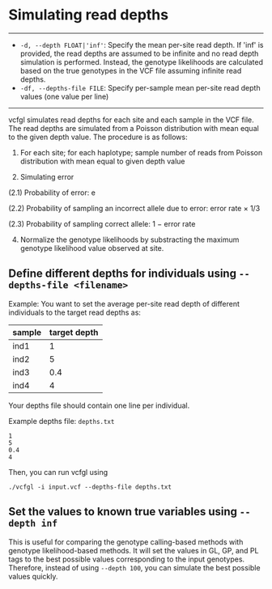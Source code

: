 
# Simulating read depths


---

- `-d, --depth FLOAT|'inf'`: Specify the mean per-site read depth. If 'inf' is provided, the read depths are assumed to be infinite and no read depth simulation is performed. Instead, the genotype likelihoods are calculated based on the true genotypes in the VCF file assuming infinite read depths.
- `-df, --depths-file FILE`: Specify per-sample mean per-site read depth values (one value per line)
---

vcfgl simulates read depths for each site and each sample in the VCF file. The read depths are simulated from a Poisson distribution with mean equal to the given depth value. The procedure is as follows:

1. For each site; for each haplotype; sample number of reads from Poisson distribution with mean equal to given depth value

2. Simulating error

(2.1) Probability of error: e

(2.2) Probability of sampling an incorrect allele due to error: error rate × 1/3

(2.3) Probability of sampling correct allele: 1 − error rate

4. Normalize the genotype likelihoods by substracting the maximum genotype likelihood value
observed at site.


## Define different depths for individuals using `--depths-file <filename>`

Example: You want to set the average per-site read depth of different individuals to the target read depths as:

sample | target depth
-- | --
ind1 | 1
ind2 | 5
ind3 | 0.4
ind4 | 4

Your depths file should contain one line per individual.

Example depths file: `depths.txt`
```
1
5
0.4
4
```

Then, you can run vcfgl using
```shell
./vcfgl -i input.vcf --depths-file depths.txt
```


## Set the values to known true variables using `--depth inf`

This is useful for comparing the genotype calling-based methods with genotype likelihood-based methods. It will set the values in GL, GP, and PL tags to the best possible values corresponding to the input genotypes. Therefore, instead of using `--depth 100`, you can simulate the best possible values quickly.
